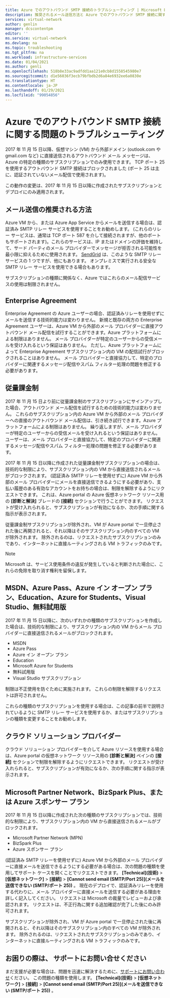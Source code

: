 ```yaml
---
title: Azure でのアウトバウンド SMTP 接続のトラブルシューティング | Microsoft Docs
description: 推奨されるメール送信方法と Azure でのアウトバウンド SMTP 接続に関する問題のトラブルシューティング方法について説明します。
services: virtual-network
author: genlin
manager: dcscontentpm
editor: ''
ms.service: virtual-network
ms.devlang: na
ms.topic: troubleshooting
ms.tgt_pltfrm: na
ms.workload: infrastructure-services
ms.date: 01/04/2021
ms.author: genli
ms.openlocfilehash: 518b8e33ac9adfdd1aa121e0cb8d1558545980e7
ms.sourcegitcommit: d1e56036f3ecb79bfbdb2d6a84e6932ee6a0830e
ms.translationtype: HT
ms.contentlocale: ja-JP
ms.lasthandoff: 01/29/2021
ms.locfileid: "99054856"
---
```

# <a name="troubleshoot-outbound-smtp-connectivity-problems-in-azure"></a>Azure でのアウトバウンド SMTP 接続に関する問題のトラブルシューティング

2017 年 11 月 15 日以降、仮想マシン (VM) から外部ドメイン (outlook.com や gmail.com など) に直接送信されるアウトバウンド メール メッセージは、Azure の特定の種類のサブスクリプションでのみ使用できます。 TCP ポート 25 を使用するアウトバウンド SMTP 接続はブロックされました (ポート 25 は主に、認証されていないメール配信で使用されます)。

この動作の変更は、2017 年 11 月 15 日以降に作成されたサブスクリプションとデプロイにのみ適用されます。

## <a name="recommended-method-of-sending-email"></a>メール送信の推奨される方法

Azure VM から、または Azure App Service からメールを送信する場合は、認証済み SMTP リレー サービスを使用することをお勧めします。 (これらのリレー サービスは、通常は TCP ポート 587 を介して接続されますが、他のポートもサポートされます)。これらのサービスは、IP またはドメインの評価を維持して、サード パーティのメール プロバイダーでメッセージが拒否される可能性を最小限に抑えるために使用されます。 [SendGrid](https://sendgrid.com/partners/azure/) は、このような SMTP リレー サービスの 1 つですが、他にもあります。 オンプレミスで実行される安全な SMTP リレー サービスを使用できる場合もあります。

サブスクリプションの種類に関係なく、Azure ではこれらのメール配信サービスの使用は制限されません。

## <a name="enterprise-agreement"></a>Enterprise Agreement

Enterprise Agreement の Azure ユーザーの場合、認証済みリレーを使用せずにメールを送信する技術的能力は変わりません。 新規と既存の両方の Enterprise Agreement ユーザーは、Azure VM から外部のメール プロバイダーに直接アウトバウンド メール配信を試行することができます。Azure プラットフォームによる制限はありません。 メール プロバイダーが特定のユーザーからの受信メールを受け入れるという保証はありません。 ただし、Azure プラットフォームによって Enterprise Agreement サブスクリプション内の VM の配信試行がブロックされることはありません。 メール プロバイダーと直接協力して、特定のプロバイダーに関連するメッセージ配信やスパム フィルター処理の問題を修正する必要があります。

## <a name="pay-as-you-go"></a>従量課金制

2017 年 11 月 15 日より前に従量課金制のサブスクリプションにサインアップした場合、アウトバウンド メール配信を試行するための技術的能力は変わりません。 これらのサブスクリプション内の Azure VM から外部のメール プロバイダーへの直接のアウトバウンド メール配信は、引き続き試行できます。Azure プラットフォームによる制限はありません。 繰り返しますが、メール プロバイダーが特定のユーザーからの受信メールを受け入れるという保証はありません。 ユーザーは、メール プロバイダーと直接協力して、特定のプロバイダーに関連するメッセージ配信やスパム フィルター処理の問題を修正する必要があります。

2017 年 11 月 15 日以降に作成された従量課金制サブスクリプションの場合は、技術的な制限により、サブスクリプション内の VM から直接送信されるメールがブロックされます。 (認証済み SMTP リレーを使用せずに) Azure VM から外部のメール プロバイダーにメールを直接送信できるようにする必要があり、支払い履歴のある有効なアカウントをお持ちの場合は、制限を解除するようにリクエストできます。 これは、Azure portal の Azure 仮想ネットワーク リソース用の **[診断と解決]** ブレードの **[接続]** セクションで行うことができます。 リクエストが受け入れられると、サブスクリプションが有効になるか、次の手順に関する指示が表示されます。 

従量課金制サブスクリプションが除外され、VM が Azure portal で一旦停止された後に再開されると、それ以降はそのサブスクリプション内のすべての VM が除外されます。 除外されるのは、リクエストされたサブスクリプションのみであり、インターネットに直接ルーティングされる VM トラフィックのみです。

> [!NOTE]
> Microsoft は、サービス使用条件の違反が発生していると判断された場合に、これらの免除を取り消す権利を留保します。

## <a name="msdn-azure-pass-azure-in-open-education-azure-for-students-visual-studio-and-free-trial"></a>MSDN、Azure Pass、Azure イン オープン プラン、Education、Azure for Students、Visual Studio、無料試用版

2017 年 11 月 15 日以降に、次のいずれかの種類のサブスクリプションを作成した場合は、技術的な制限により、サブスクリプション内の VM からメール プロバイダーに直接送信されるメールがブロックされます。
- MSDN
- Azure Pass
- Azure イン オープン プラン
- Education
- Microsoft Azure for Students
- 無料試用版
- Visual Studio サブスクリプション  

制限は不正使用を防ぐために実施されます。 これらの制限を解除するリクエストは許可されません。

これらの種類のサブスクリプションを使用する場合は、この記事の前半で説明されているように SMTP リレー サービスを使用するか、またはサブスクリプションの種類を変更することをお勧めします。

## <a name="cloud-solution-provider"></a>クラウド ソリューション プロバイダー

クラウド ソリューション プロバイダーを介して Azure リソースを使用する場合は、Azure portal の仮想ネットワーク リソース用の **[診断と解決]** ペインの **[接続]** セクションで制限を解除するようにリクエストできます。 リクエストが受け入れられると、サブスクリプションが有効になるか、次の手順に関する指示が表示されます。

## <a name="microsoft-partner-network-bizspark-plus-or-azure-sponsorship"></a>Microsoft Partner Network、BizSpark Plus、または Azure スポンサー プラン

2017 年 11 月 15 日以降に作成された次の種類のサブスクリプションでは、技術的な制限により、サブスクリプション内の VM から直接送信されるメールがブロックされます。

- Microsoft Partner Network (MPN)
- BizSpark Plus
- Azure スポンサー プラン

(認証済み SMTP リレーを使用せずに) Azure VM から外部のメール プロバイダーに直接メールを送信できるようにする必要がある場合は、次の問題の種類を使用してサポート ケースを開くことでリクエストできます。 **[Technical]\(技術\)**  >  **[仮想ネットワーク]**  >  **[接続]**  >  **[Cannot send email (SMTP/Port 25)]\(メールを送信できない (SMTP/ポート 25)\)** 。 現在のデプロイで、認証済みリレーを使用する代わりに、メール プロバイダーに直接メールを送信する必要がある理由を詳しく記入してください。 リクエストは Microsoft の裁量でレビューおよび承認されます。 リクエストは、不正行為に関する追加確認が完了した後にのみ許可されます。 

サブスクリプションが除外され、VM が Azure portal で一旦停止された後に再開されると、それ以降はそのサブスクリプション内のすべての VM が除外されます。 除外されるのは、リクエストされたサブスクリプションのみであり、インターネットに直接ルーティングされる VM トラフィックのみです。

## <a name="need-help-contact-support"></a>お困りの際は、 サポートにお問い合せください

まだ支援が必要な場合は、問題を迅速に解決するために、[サポートにお問い合わせ](https://portal.azure.com/?#blade/Microsoft_Azure_Support/HelpAndSupportBlade)ください。 この問題の種類を使用します。 **[Technical]\(技術\)**  >  **[仮想ネットワーク]**  >  **[接続]**  >  **[Cannot send email (SMTP/Port 25)]\(メールを送信できない (SMTP/ポート 25)\)** 。
